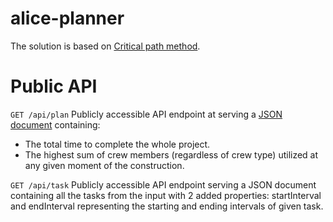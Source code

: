 # alice-planner

The solution is based on [Critical path method](https://en.wikipedia.org/wiki/Critical_path_method).

# Public API

`GET /api/plan`
Publicly accessible API endpoint at  serving a [JSON document](./src/main/resources/tasks.json) containing:
* The total time to complete the whole project.
* The highest sum of crew members (regardless of crew type) utilized at any given moment of the construction.

`GET /api/task`
Publicly accessible API endpoint  serving a JSON document containing all the tasks from the input with 2 added properties:
startInterval and endInterval representing the starting and ending intervals of given task.

